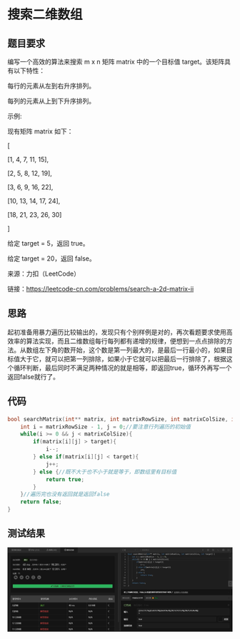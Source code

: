 # 搜索二维数组
## 题目要求
编写一个高效的算法来搜索 m x n 矩阵 matrix 中的一个目标值 target。该矩阵具有以下特性：

每行的元素从左到右升序排列。

每列的元素从上到下升序排列。

示例:

现有矩阵 matrix 如下：

[

  [1,   4,  7, 11, 15],
  
  [2,   5,  8, 12, 19],
  
  [3,   6,  9, 16, 22],
  
  [10, 13, 14, 17, 24],
  
  [18, 21, 23, 26, 30]
  
]

给定 target = 5，返回 true。

给定 target = 20，返回 false。

来源：力扣（LeetCode）

链接：https://leetcode-cn.com/problems/search-a-2d-matrix-ii
## 思路
起初准备用暴力遍历比较输出的，发现只有个别样例是对的，再次看题要求使用高效率的算法实现，而且二维数组每行每列都有递增的规律，便想到一点点排除的方法。从数组左下角的数开始，这个数是第一列最大的，是最后一行最小的，如果目标值大于它，就可以把第一列排除，如果小于它就可以把最后一行排除了，根据这个循环判断，最后同时不满足两种情况的就是相等，即返回true，循环外再写一个返回false就行了。
## 代码
```c
bool searchMatrix(int** matrix, int matrixRowSize, int matrixColSize, int target) {
    int i = matrixRowSize - 1, j = 0;//要注意行列遍历的初始值
    while(i >= 0 && j < matrixColSize){
        if(matrix[i][j] > target){
            i--;
        } else if(matrix[i][j] < target){
            j++;
        } else {//既不大于也不小于就是等于，即数组里有目标值
            return true;
        }
    }//遍历完也没有返回就是返回false
    return false;
}
```
## 测试结果
![搜索二维数组](https://github.com/xycg529/Summer/blob/master/1.%E7%AE%97%E6%B3%95/%E6%90%9C%E7%B4%A2%E4%BA%8C%E7%BB%B4%E7%9F%A9%E9%98%B5.JPG)
